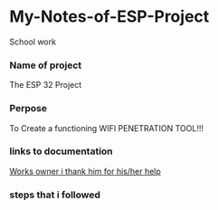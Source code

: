 # My-Notes-of-ESP-Project
School work

### Name of project
The ESP 32 Project

### Perpose
To Create a functioning WIFI PENETRATION TOOL!!!

### links to documentation
[Works owner i thank him for his/her help ](Link:https://github.com/risinek/esp32-wifi-penetration-tool)

### steps that i followed

